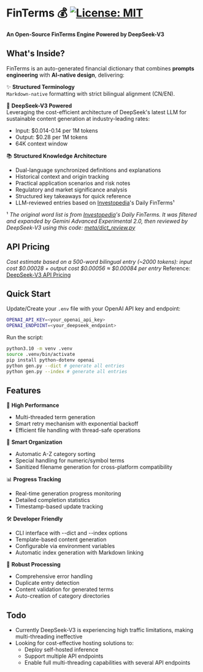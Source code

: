 # FinTerms :moneybag: [![License: MIT](https://img.shields.io/badge/License-MIT-blue.svg)](https://opensource.org/licenses/MIT)

**An Open-Source FinTerms Engine Powered by DeepSeek-V3**

## What's Inside?

FinTerms is an auto-generated financial dictionary that combines **prompts engineering** with **AI-native design**, delivering: 

✨ **Structured Terminology**  
`Markdown-native` formatting with strict bilingual alignment (CN/EN).

🤖 **DeepSeek-V3 Powered**  
Leveraging the cost-efficient architecture of DeepSeek's latest LLM for sustainable content generation at industry-leading rates:
- Input: $0.014-0.14 per 1M tokens
- Output: $0.28 per 1M tokens
- 64K context window

📚 **Structured Knowledge Architecture**  
- Dual-language synchronized definitions and explanations
- Historical context and origin tracking
- Practical application scenarios and risk notes
- Regulatory and market significance analysis
- Structured key takeaways for quick reference
- LLM-reviewed entries based on [Investopedia](https://www.investopedia.com/)'s Daily FinTerms¹

¹ *The original word list is from [Investopedia](https://www.investopedia.com/)'s Daily FinTerms. It was filtered and expanded by Gemini Advanced Experimental 2.0, then reviewed by DeepSeek-V3 using this code: [meta/dict_review.py](meta/dict_review.py)*

## API Pricing

*Cost estimate based on a 500-word bilingual entry (~2000 tokens): input cost $0.00028 + output cost $0.00056 ≈ $0.00084 per entry*
Reference: [DeepSeek-V3 API Pricing](https://www.deepseek.com/docs/api/pricing)

## Quick Start

Update/Create your `.env` file with your OpenAI API key and endpoint:

```bash
OPENAI_API_KEY=<your_openai_api_key>
OPENAI_ENDPOINT=<your_deepseek_endpoint>
```

Run the script:

```bash
python3.10 -m venv .venv
source .venv/bin/activate
pip install python-dotenv openai
python gen.py --dict # generate all entries
python gen.py --index # generate all entries
```

## Features

🚀 **High Performance**
- Multi-threaded term generation
- Smart retry mechanism with exponential backoff
- Efficient file handling with thread-safe operations

🎯 **Smart Organization**
- Automatic A-Z category sorting
- Special handling for numeric/symbol terms
- Sanitized filename generation for cross-platform compatibility

📊 **Progress Tracking**
- Real-time generation progress monitoring
- Detailed completion statistics
- Timestamp-based update tracking

🛠 **Developer Friendly**
- CLI interface with --dict and --index options
- Template-based content generation
- Configurable via environment variables
- Automatic index generation with Markdown linking

🔄 **Robust Processing**
- Comprehensive error handling
- Duplicate entry detection
- Content validation for generated terms
- Auto-creation of category directories

## Todo

- Currently DeepSeek-V3 is experiencing high traffic limitations, making multi-threading ineffective
- Looking for cost-effective hosting solutions to:
  - Deploy self-hosted inference
  - Support multiple API endpoints
  - Enable full multi-threading capabilities with several API endpoints
